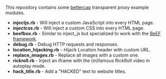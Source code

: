 This repository contains some [bettercap](http://www.bettercap.org/) transparent proxy example modules.

* **injectjs.rb** - Will inject a custom JavaScript into every HTML page.
* **injectcss.rb** - Will inject a custom CSS into every HTML page.
* **beefbox.rb** - Similar to inject_js but specialized to work with the [BeEF framework](http://beefproject.com).
* **debug.rb** - Debug HTTP requests and responses.
* **location_hijacking.rb**  - Hijack Location header with custom URL.
* **replace_images.rb** - Replace all images with a custom one.
* **rickroll.rb** - Inject an iframe with the (in)famous RickRoll video in autoplay mode.
* **hack_title.rb** - Add a "HACKED" text to website titles.
